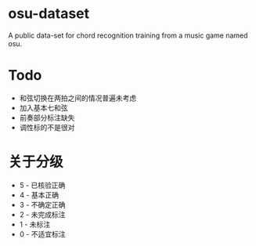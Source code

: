# osu-dataset
A public data-set for chord recognition training from a music game named osu.

# Todo
* 和弦切换在两拍之间的情况普遍未考虑
* 加入基本七和弦
* 前奏部分标注缺失
* 调性标的不是很对

# 关于分级
* 5 - 已核验正确
* 4 - 基本正确
* 3 - 不确定正确
* 2 - 未完成标注
* 1 - 未标注
* 0 - 不适宜标注